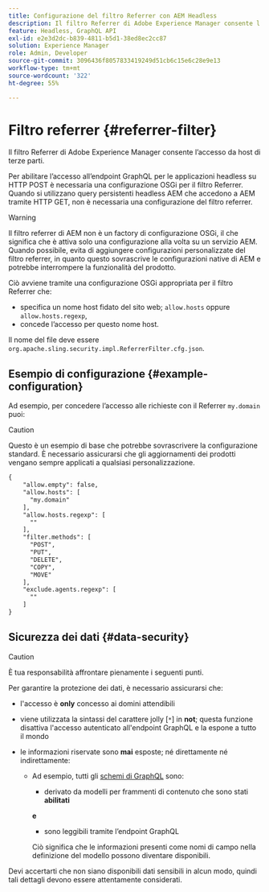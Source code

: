 ```yaml
---
title: Configurazione del filtro Referrer con AEM Headless
description: Il filtro Referrer di Adobe Experience Manager consente l’accesso da host di terze parti. Per abilitare l’accesso all’endpoint GraphQL per le applicazioni headless è necessaria una configurazione OSGi per il filtro Referrer.
feature: Headless, GraphQL API
exl-id: e2e3d2dc-b839-4811-b5d1-38ed8ec2cc87
solution: Experience Manager
role: Admin, Developer
source-git-commit: 3096436f8057833419249d51cb6c15e6c28e9e13
workflow-type: tm+mt
source-wordcount: '322'
ht-degree: 55%

---
```


# Filtro referrer {#referrer-filter}

Il filtro Referrer di Adobe Experience Manager consente l’accesso da host di terze parti.

Per abilitare l’accesso all’endpoint GraphQL per le applicazioni headless su HTTP POST è necessaria una configurazione OSGi per il filtro Referrer. Quando si utilizzano query persistenti headless AEM che accedono a AEM tramite HTTP GET, non è necessaria una configurazione del filtro referrer.

>[!WARNING]
> Il filtro referrer di AEM non è un factory di configurazione OSGi, il che significa che è attiva solo una configurazione alla volta su un servizio AEM. Quando possibile, evita di aggiungere configurazioni personalizzate del filtro referrer, in quanto questo sovrascrive le configurazioni native di AEM e potrebbe interrompere la funzionalità del prodotto.

Ciò avviene tramite una configurazione OSGi appropriata per il filtro Referrer che:

* specifica un nome host fidato del sito web; `allow.hosts` oppure `allow.hosts.regexp`,
* concede l’accesso per questo nome host.

Il nome del file deve essere `org.apache.sling.security.impl.ReferrerFilter.cfg.json`.

## Esempio di configurazione {#example-configuration}

Ad esempio, per concedere l’accesso alle richieste con il Referrer `my.domain` puoi:

>[!CAUTION]
>
>Questo è un esempio di base che potrebbe sovrascrivere la configurazione standard. È necessario assicurarsi che gli aggiornamenti dei prodotti vengano sempre applicati a qualsiasi personalizzazione.

```xml
{
    "allow.empty": false,
    "allow.hosts": [
      "my.domain"
    ],
    "allow.hosts.regexp": [
      ""
    ],
    "filter.methods": [
      "POST",
      "PUT",
      "DELETE",
      "COPY",
      "MOVE"
    ],
    "exclude.agents.regexp": [
      ""
    ]
}
```

## Sicurezza dei dati {#data-security}

>[!CAUTION]
>
>È tua responsabilità affrontare pienamente i seguenti punti.

Per garantire la protezione dei dati, è necessario assicurarsi che:

* l&#39;accesso è **only** concesso ai domini attendibili

* viene utilizzata la sintassi del carattere jolly [`*`] in **not**; questa funzione disattiva l&#39;accesso autenticato all&#39;endpoint GraphQL e la espone a tutto il mondo

* le informazioni riservate sono **mai** esposte; né direttamente né indirettamente:

   * Ad esempio, tutti gli [schemi di GraphQL](/help/headless/graphql-api/content-fragments.md#schema-generation) sono:

      * derivato da modelli per frammenti di contenuto che sono stati **abilitati**

     **e**

      * sono leggibili tramite l’endpoint GraphQL

     Ciò significa che le informazioni presenti come nomi di campo nella definizione del modello possono diventare disponibili.

Devi accertarti che non siano disponibili dati sensibili in alcun modo, quindi tali dettagli devono essere attentamente considerati.
